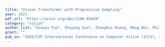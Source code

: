```yaml
---
title: "Vision Transformer with Progressive Sampling"
year: 2021
pdf_url: "https://arxiv.org/abs/2108.01684"
category: "vision"
author_list: "Xiaoyu Yue*, Shuyang Sun*, Zhanghui Kuang, Meng Wei, Philip Torr, Wayne Zhang, Dahua Lin"
grant: ""
pub_in: "IEEE/CVF International Conference on Computer Vision (ICCV), 2021"
---
```

